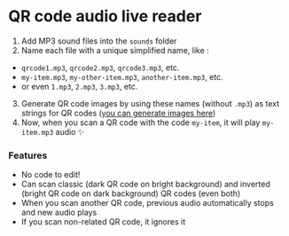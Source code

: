 # QR code audio live reader

1. Add MP3 sound files into the `sounds` folder
2. Name each file with a unique simplified name, like :
- `qrcode1.mp3`, `qrcode2.mp3`, `qrcode3.mp3`, etc.
- `my-item.mp3`, `my-other-item.mp3`, `another-item.mp3`, etc.
- or even `1.mp3`, `2.mp3`, `3.mp3`, etc.
3. Generate QR code images by using these names (without `.mp3`) as text strings for QR codes ([you can generate images here](https://www.nayuki.io/page/qr-code-generator-library))
4. Now, when you scan a QR code with the code `my-item`, it will play `my-item.mp3` audio ✨

### Features
- No code to edit! 
- Can scan classic (dark QR code on bright background) and inverted (bright QR code on dark background) QR codes (even both)
- When you scan another QR code, previous audio automatically stops and new audio plays
- If you scan non-related QR code, it ignores it
